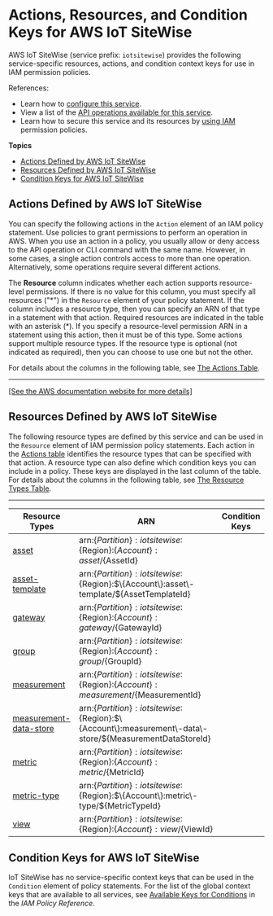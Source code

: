 # Actions, Resources, and Condition Keys for AWS IoT SiteWise<a name="list_awsiotsitewise"></a>

AWS IoT SiteWise \(service prefix: `iotsitewise`\) provides the following service\-specific resources, actions, and condition context keys for use in IAM permission policies\.

References:
+ Learn how to [configure this service](https://docs.aws.amazon.com/iot-sitewise/latest/userguide/)\.
+ View a list of the [API operations available for this service](https://docs.aws.amazon.com/iot-sitewise/latest/APIReference/)\.
+ Learn how to secure this service and its resources by [using IAM](https://docs.aws.amazon.com/iot-sitewise/latest/userguide/) permission policies\.

**Topics**
+ [Actions Defined by AWS IoT SiteWise](#awsiotsitewise-actions-as-permissions)
+ [Resources Defined by AWS IoT SiteWise](#awsiotsitewise-resources-for-iam-policies)
+ [Condition Keys for AWS IoT SiteWise](#awsiotsitewise-policy-keys)

## Actions Defined by AWS IoT SiteWise<a name="awsiotsitewise-actions-as-permissions"></a>

You can specify the following actions in the `Action` element of an IAM policy statement\. Use policies to grant permissions to perform an operation in AWS\. When you use an action in a policy, you usually allow or deny access to the API operation or CLI command with the same name\. However, in some cases, a single action controls access to more than one operation\. Alternatively, some operations require several different actions\.

The **Resource** column indicates whether each action supports resource\-level permissions\. If there is no value for this column, you must specify all resources \("\*"\) in the `Resource` element of your policy statement\. If the column includes a resource type, then you can specify an ARN of that type in a statement with that action\. Required resources are indicated in the table with an asterisk \(\*\)\. If you specify a resource\-level permission ARN in a statement using this action, then it must be of this type\. Some actions support multiple resource types\. If the resource type is optional \(not indicated as required\), then you can choose to use one but not the other\.

For details about the columns in the following table, see [The Actions Table](reference_policies_actions-resources-contextkeys.md#actions_table)\.


****  
[\[See the AWS documentation website for more details\]](http://docs.aws.amazon.com/IAM/latest/UserGuide/list_awsiotsitewise.html)

## Resources Defined by AWS IoT SiteWise<a name="awsiotsitewise-resources-for-iam-policies"></a>

The following resource types are defined by this service and can be used in the `Resource` element of IAM permission policy statements\. Each action in the [Actions table](#awsiotsitewise-actions-as-permissions) identifies the resource types that can be specified with that action\. A resource type can also define which condition keys you can include in a policy\. These keys are displayed in the last column of the table\. For details about the columns in the following table, see [The Resource Types Table](reference_policies_actions-resources-contextkeys.md#resources_table)\.


****  

| Resource Types | ARN | Condition Keys | 
| --- | --- | --- | 
|   [ asset ](https://docs.aws.amazon.com/iot-sitewise/latest/APIReference/API_Asset.html)  |  arn:$\{Partition\}:iotsitewise:$\{Region\}:$\{Account\}:asset/$\{AssetId\}  |  | 
|   [ asset\-template ](https://docs.aws.amazon.com/iot-sitewise/latest/APIReference/API_AssetTemplate.html)  |  arn:$\{Partition\}:iotsitewise:$\{Region\}:$\{Account\}:asset\-template/$\{AssetTemplateId\}  |  | 
|   [ gateway ](https://docs.aws.amazon.com/iot-sitewise/latest/APIReference/API_Gateway.html)  |  arn:$\{Partition\}:iotsitewise:$\{Region\}:$\{Account\}:gateway/$\{GatewayId\}  |  | 
|   [ group ](https://docs.aws.amazon.com/iot-sitewise/latest/APIReference/API_Group.html)  |  arn:$\{Partition\}:iotsitewise:$\{Region\}:$\{Account\}:group/$\{GroupId\}  |  | 
|   [ measurement ](https://docs.aws.amazon.com/iot-sitewise/latest/APIReference/API_Measurement.html)  |  arn:$\{Partition\}:iotsitewise:$\{Region\}:$\{Account\}:measurement/$\{MeasurementId\}  |  | 
|   [ measurement\-data\-store ](https://docs.aws.amazon.com/iot-sitewise/latest/APIReference/API_MeasurementDataStore.html)  |  arn:$\{Partition\}:iotsitewise:$\{Region\}:$\{Account\}:measurement\-data\-store/$\{MeasurementDataStoreId\}  |  | 
|   [ metric ](https://docs.aws.amazon.com/iot-sitewise/latest/APIReference/API_Metric.html)  |  arn:$\{Partition\}:iotsitewise:$\{Region\}:$\{Account\}:metric/$\{MetricId\}  |  | 
|   [ metric\-type ](https://docs.aws.amazon.com/iot-sitewise/latest/APIReference/API_MetricType.html)  |  arn:$\{Partition\}:iotsitewise:$\{Region\}:$\{Account\}:metric\-type/$\{MetricTypeId\}  |  | 
|   [ view ](https://docs.aws.amazon.com/iot-sitewise/latest/APIReference/API_View.html)  |  arn:$\{Partition\}:iotsitewise:$\{Region\}:$\{Account\}:view/$\{ViewId\}  |  | 

## Condition Keys for AWS IoT SiteWise<a name="awsiotsitewise-policy-keys"></a>

IoT SiteWise has no service\-specific context keys that can be used in the `Condition` element of policy statements\. For the list of the global context keys that are available to all services, see [Available Keys for Conditions](reference_policies_condition-keys.html#AvailableKeys) in the *IAM Policy Reference*\.